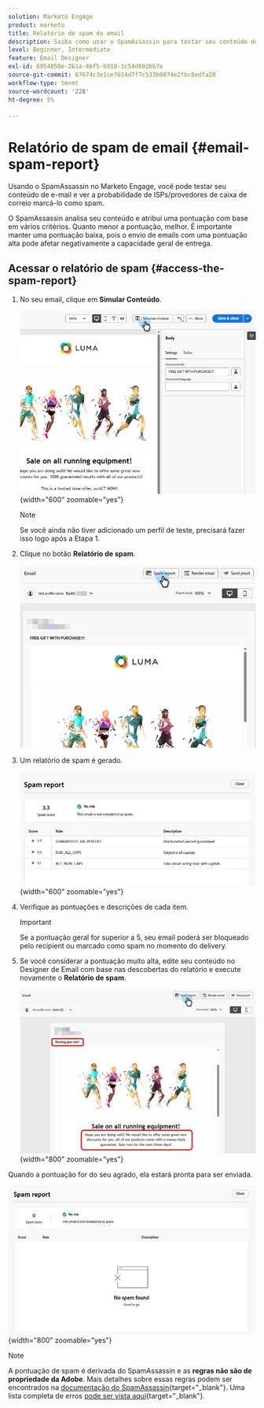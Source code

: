 ```yaml
---
solution: Marketo Engage
product: marketo
title: Relatório de spam de email
description: Saiba como usar o SpamAssassin para testar seu conteúdo de email e ver a probabilidade de ele ser marcado como spam.
level: Beginner, Intermediate
feature: Email Designer
exl-id: 6954850e-2b1a-4bf5-b918-1c54d6926b7e
source-git-commit: 67674c3e1ce7614d7f7c533b0074e2fbc8edfa28
workflow-type: tm+mt
source-wordcount: '228'
ht-degree: 5%

---
```


# Relatório de spam de email {#email-spam-report}

Usando o SpamAssassin no Marketo Engage, você pode testar seu conteúdo de e-mail e ver a probabilidade de ISPs/provedores de caixa de correio marcá-lo como spam.

O SpamAssassin analisa seu conteúdo e atribui uma pontuação com base em vários critérios. Quanto menor a pontuação, melhor. É importante manter uma pontuação baixa, pois o envio de emails com uma pontuação alta pode afetar negativamente a capacidade geral de entrega.

## Acessar o relatório de spam {#access-the-spam-report}

1. No seu email, clique em **Simular Conteúdo**.

   ![](assets/email-spam-report-1.png){width="600" zoomable="yes"}

   >[!NOTE]
   >
   >Se você ainda não tiver adicionado um perfil de teste, precisará fazer isso logo após a Etapa 1.

1. Clique no botão **Relatório de spam**.

   ![](assets/email-spam-report-2.png)

1. Um relatório de spam é gerado.

   ![](assets/email-spam-report-3.png){width="600" zoomable="yes"}

1. Verifique as pontuações e descrições de cada item.

   >[!IMPORTANT]
   >
   >Se a pontuação geral for superior a 5, seu email poderá ser bloqueado pelo recipient ou marcado como spam no momento do delivery.

1. Se você considerar a pontuação muito alta, edite seu conteúdo no Designer de Email com base nas descobertas do relatório e execute novamente o **Relatório de spam**.

   ![](assets/email-spam-report-4.png){width="800" zoomable="yes"}

Quando a pontuação for do seu agrado, ela estará pronta para ser enviada.

![](assets/email-spam-report-5.png){width="800" zoomable="yes"}

>[!NOTE]
>
>A pontuação de spam é derivada do SpamAssassin e as **regras não são de propriedade da Adobe**. Mais detalhes sobre essas regras podem ser encontrados na [documentação do SpamAssassin](https://spamassassin.apache.org/#_blank){target="_blank"}. Uma lista completa de erros [pode ser vista aqui](https://spamassassin.apache.org/old/tests_3_0_x.html){target="_blank"}.
